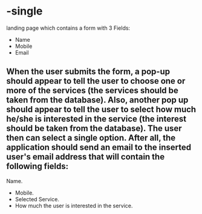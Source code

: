 # -single
landing page which contains a form with 3 Fields:  
- Name 
- Mobile 
- Email 

When the user
submits the form, a pop-up should appear to tell the user to choose one or more
of the services (the services should be taken from the
database). 
Also, another pop up should appear to tell the user to select how
much he/she is interested in the service (the interest should be taken from the
database). The user then can select a single option. 
After all, the application should
send an email to the inserted user's email address that will contain the
following fields: 
-
Name.
- Mobile.
- Selected Service.
- How much the user is interested in
the service.
